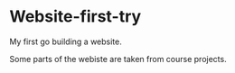 # Website-first-try

My first go building a website.

Some parts of the webiste are taken from course projects.
